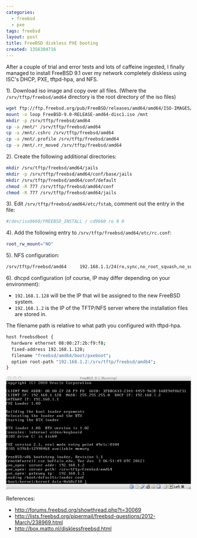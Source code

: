 ```yaml
---
categories:
  - freebsd
  - pxe
tags: freebsd
layout: post
title: FreeBSD diskless PXE booting
created: 1356304716
---
```


After a couple of trial and error tests and lots of caffeine ingested, I finally managed to install FreeBSD 9.1 over my network completely diskless using ISC's DHCP, PXE, tftpd-hpa, and NFS.

1). Download iso image and copy over all files. (Where the `/srv/tftp/freebsd/amd64` directory is the root directory of the iso files)

```bash
wget ftp://ftp.freebsd.org/pub/FreeBSD/releases/amd64/amd64/ISO-IMAGES/9.0/FreeBSD-9.0-RELEASE-amd64-disc1.iso
mount -o loop FreeBSD-9.0-RELEASE-amd64-disc1.iso /mnt
mkdir -p /srv/tftp/freebsd/amd64
cp -a /mnt/* /srv/tftp/freebsd/amd64
cp -a /mnt/.cshrc /srv/tftp/freebsd/amd64
cp -a /mnt/.profile /srv/tftp/freebsd/amd64
cp -a /mnt/.rr_moved /srv/tftp/freebsd/amd64
```

2). Create the following additional directories:

```bash
mkdir /srv/tftp/freebsd/amd64/jails
mkdir -p /srv/tftp/freebsd/amd64/conf/base/jails
mkdir /srv/tftp/freebsd/amd64/conf/default
chmod -R 777 /srv/tftp/freebsd/amd64/conf
chmod -R 777 /srv/tftp/freebsd/amd64/jails
```

3). Edit `/srv/tftp/freebsd/amd64/etc/fstab`, comment out the entry in the file:

```bash
#/dev/iso9660/FREEBSD_INSTALL / cd9660 ro 0 0
```

4). Add the following entry to `/srv/tftp/freebsd/amd64/etc/rc.conf`:

```bash
root_rw_mount="NO"
```

5). NFS configuration:

```bash
/srv/tftp/freebsd/amd64		192.168.1.1/24(ro,sync,no_root_squash,no_subtree_check)
```

6). dhcpd configuration (of course, IP may differ depending on your environment):
* `192.168.1.128` will be the IP that wil be assigned to the new FreeBSD system.
* `192.168.1.2` is the IP of the TFTP/NFS server where the installation files are stored in.

The filename path is relative to what path you configured with tftpd-hpa.

```bash
host freebsdboot {
  hardware ethernet 08:00:27:2b:f9:f8;
  fixed-address 192.168.1.128;
  filename "freebsd/amd64/boot/pxeboot";
  option root-path "192.168.1.2:/srv/tftp/freebsd/amd64";
}
```

<img src="/assets/freebsd/FreeBSD_diskless_PXE.png" alt="FreeBSD Diskless PXE" title="FreeBSD Diskless PXE image" />


References:

* <a href="http://forums.freebsd.org/showthread.php?t=30069" target="_blank">http://forums.freebsd.org/showthread.php?t=30069</a>
* <a href="http://lists.freebsd.org/pipermail/freebsd-questions/2012-March/238969.html" target="_blank">http://lists.freebsd.org/pipermail/freebsd-questions/2012-March/238969.html</a>
* <a href="http://box.matto.nl/disklessfreebsd.html" target="_blank">http://box.matto.nl/disklessfreebsd.html</a>
